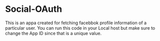 # Social-OAuth

This is an appa created for fetching facebbok profile information of a particular user.
You can run this code in your Local host but make sure to change the App ID since that is a unique value.
